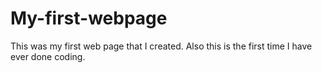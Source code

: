 # My-first-webpage
This was my first web page that I created. Also this is the first time I have ever done coding. 
